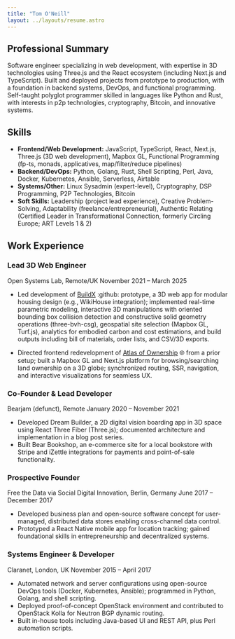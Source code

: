 ```yaml
---
title: "Tom O'Neill"
layout: ../layouts/resume.astro
---
```


<!-- **Software Engineer**
London, UK | tom@oneilltom.com
GitHub: github.com/pipefold | Website: oneilltom.com -->

## Professional Summary

Software engineer specializing in web development, with expertise in 3D technologies using Three.js and the React ecosystem (including Next.js and TypeScript). Built and deployed projects from prototype to production, with a foundation in backend systems, DevOps, and functional programming. Self-taught polyglot programmer skilled in languages like Python and Rust, with interests in p2p technologies, cryptography, Bitcoin, and innovative systems.

## Skills

- **Frontend/Web Development:** JavaScript, TypeScript, React, Next.js, Three.js (3D web development), Mapbox GL, Functional Programming (fp-ts, monads, applicatives, map/filter/reduce pipelines)
- **Backend/DevOps:** Python, Golang, Rust, Shell Scripting, Perl, Java, Docker, Kubernetes, Ansible, Serverless, Airtable
- **Systems/Other:** Linux Sysadmin (expert-level), Cryptography, DSP Programming, P2P Technologies, Bitcoin
- **Soft Skills:** Leadership (project lead experience), Creative Problem-Solving, Adaptability (freelance/entrepreneurial), Authentic Relating (Certified Leader in Transformational Connection, formerly Circling Europe; ART Levels 1 & 2)

## Work Experience

### Lead 3D Web Engineer

Open Systems Lab, Remote/UK
November 2021 – March 2025

- Led development of [BuildX](https://github.com/pipefold/buildx-app/blob/main/README.md) :github: prototype, a 3D web app for modular housing design (e.g., WikiHouse integration); implemented real-time parametric modeling, interactive 3D manipulations with oriented bounding box collision detection and constructive solid geometry operations (three-bvh-csg), geospatial site selection (Mapbox GL, Turf.js), analytics for embodied carbon and cost estimations, and build outputs including bill of materials, order lists, and CSV/3D exports.

<!-- - Engineered robust, scalable solutions using functional programming patterns (fp-ts for complex data transformations and error handling with TaskEither), reactive state management (Valtio), and type safety (TypeScript, Zod); optimized performance with Web Workers for heavy computations (e.g., model exports, PNG snapshots), local caching (Dexie for IndexedDB), Airtable API for build system data (including model URLs), and Speckle for 3D model parsing to ensure a performant UI. -->

- Directed frontend redevelopment of [Atlas of Ownership](https://atlasofownership.org) :globe_with_meridians: from a prior setup; built a Mapbox GL and Next.js platform for browsing/searching land ownership on a 3D globe; synchronized routing, SSR, navigation, and interactive visualizations for seamless UX.

### Co-Founder & Lead Developer

Bearjam (defunct), Remote
January 2020 – November 2021

- Developed Dream Builder, a 2D digital vision boarding app in 3D space using React Three Fiber (Three.js); documented architecture and implementation in a blog post series.
- Built Bear Bookshop, an e-commerce site for a local bookstore with Stripe and iZettle integrations for payments and point-of-sale functionality.

### Prospective Founder

Free the Data via Social Digital Innovation, Berlin, Germany
June 2017 – December 2017

- Developed business plan and open-source software concept for user-managed, distributed data stores enabling cross-channel data control.
- Prototyped a React Native mobile app for location tracking; gained foundational skills in entrepreneurship and decentralized systems.

### Systems Engineer & Developer

Claranet, London, UK
November 2015 – April 2017

- Automated network and server configurations using open-source DevOps tools (Docker, Kubernetes, Ansible); programmed in Python, Golang, and shell scripting.
- Deployed proof-of-concept OpenStack environment and contributed to OpenStack Kolla for Neutron BGP dynamic routing.
- Built in-house tools including Java-based UI and REST API, plus Perl automation scripts.

<!-- ## Certifications & Professional Development

- Certified Leader, Transformational Connection (formerly Circling Europe), 2025
- Authentic Relating Training (ART) Levels 1 & 2, Recent
- CCNA Routing & Switching, Independently Completed (2015; fundamentals in networking protocols remain relevant)
- Self-Taught Software Engineer: Extensive auto-didactic learning in web development, systems programming, and emerging tech (e.g., Bitcoin, p2p systems).

## Additional Information

- **Interests:** Bitcoin and cryptocurrency ecosystems, p2p technologies, creative coding (e.g., DSP), relational practices (Circling/Authentic Relating).
- **Languages:** English (Native).
- References available upon request. -->
